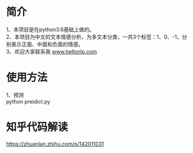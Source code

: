 # 简介
1、本项目是在python3.6基础上做的。  
2、本项目为中文的文本情感分析，为多文本分类，一共3个标签：1、0、-1，分别表示正面、中面和负面的情感。    
3、欢迎大家联系我 www.hellonlp.com  
 
 # 使用方法 
 1、预测  
 python preidict.py 
 
 # 知乎代码解读
https://zhuanlan.zhihu.com/p/142011031
